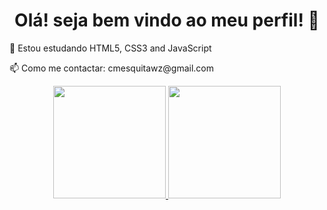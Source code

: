 <h1 align="center"> Olá! seja bem vindo ao meu perfil! 👋 </h1>

<p> 🌱 Estou estudando HTML5, CSS3 and JavaScript </p>
<p> 📫 Como me contactar: cmesquitawz@gmail.com </p>

<div align="center" display="flex">
  <a href="https://github.com/cmesquitawz">
  <img height="180em" src="https://github-readme-stats.vercel.app/api?username=cmesquitawz&show_icons=true&theme=dracula&include_all_commits=true&count_private=true"/>
  <img height="180em" src="https://github-readme-stats.vercel.app/api/top-langs/?username=cmesquitawz&layout=compact&langs_count=7&theme=dracula"/>
</div>

